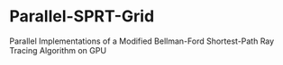 # Parallel-SPRT-Grid
Parallel Implementations of a Modified Bellman-Ford Shortest-Path Ray Tracing Algorithm on GPU
